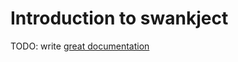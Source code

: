 # Introduction to swankject

TODO: write [great documentation](http://jacobian.org/writing/great-documentation/what-to-write/)
